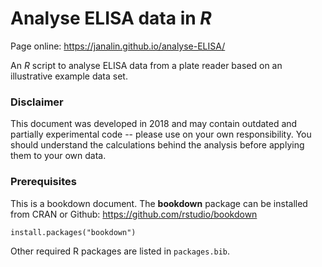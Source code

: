 # Analyse ELISA data in _R_

Page online: <a href="https://janalin.github.io/analyse-ELISA/">https://janalin.github.io/analyse-ELISA/</a>

An _R_ script to analyse ELISA data from a plate reader based on an illustrative example data set.

### Disclaimer
This document was developed in 2018 and may contain outdated and partially experimental code -- please use on your own responsibility. You should understand the calculations behind the analysis before applying them to your own data.

### Prerequisites
This is a bookdown document. The __bookdown__ package can be installed from CRAN or Github: <a href="https://github.com/rstudio/bookdown">https://github.com/rstudio/bookdown</a>
```
install.packages("bookdown")
```
Other required R packages are listed in `packages.bib`.
